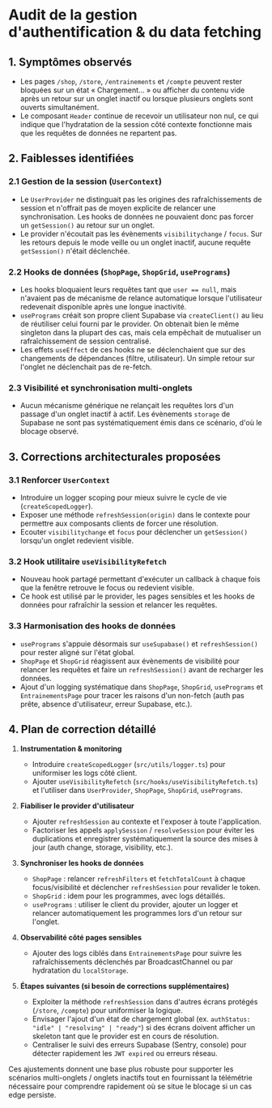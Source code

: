 # Audit de la gestion d'authentification & du data fetching

## 1. Symptômes observés
- Les pages `/shop`, `/store`, `/entrainements` et `/compte` peuvent rester bloquées sur un état « Chargement… » ou afficher du contenu vide après un retour sur un onglet inactif ou lorsque plusieurs onglets sont ouverts simultanément.
- Le composant `Header` continue de recevoir un utilisateur non nul, ce qui indique que l'hydratation de la session côté contexte fonctionne mais que les requêtes de données ne repartent pas.

## 2. Faiblesses identifiées

### 2.1 Gestion de la session (`UserContext`)
- Le `UserProvider` ne distinguait pas les origines des rafraîchissements de session et n'offrait pas de moyen explicite de relancer une synchronisation. Les hooks de données ne pouvaient donc pas forcer un `getSession()` au retour sur un onglet.
- Le provider n'écoutait pas les évènements `visibilitychange` / `focus`. Sur les retours depuis le mode veille ou un onglet inactif, aucune requête `getSession()` n'était déclenchée.

### 2.2 Hooks de données (`ShopPage`, `ShopGrid`, `usePrograms`)
- Les hooks bloquaient leurs requêtes tant que `user == null`, mais n'avaient pas de mécanisme de relance automatique lorsque l'utilisateur redevenait disponible après une longue inactivité.
- `usePrograms` créait son propre client Supabase via `createClient()` au lieu de réutiliser celui fourni par le provider. On obtenait bien le même singleton dans la plupart des cas, mais cela empêchait de mutualiser un rafraîchissement de session centralisé.
- Les effets `useEffect` de ces hooks ne se déclenchaient que sur des changements de dépendances (filtre, utilisateur). Un simple retour sur l'onglet ne déclenchait pas de re-fetch.

### 2.3 Visibilité et synchronisation multi-onglets
- Aucun mécanisme générique ne relançait les requêtes lors d'un passage d'un onglet inactif à actif. Les évènements `storage` de Supabase ne sont pas systématiquement émis dans ce scénario, d'où le blocage observé.

## 3. Corrections architecturales proposées

### 3.1 Renforcer `UserContext`
- Introduire un logger scoping pour mieux suivre le cycle de vie (`createScopedLogger`).
- Exposer une méthode `refreshSession(origin)` dans le contexte pour permettre aux composants clients de forcer une résolution.
- Ecouter `visibilitychange` et `focus` pour déclencher un `getSession()` lorsqu'un onglet redevient visible.

### 3.2 Hook utilitaire `useVisibilityRefetch`
- Nouveau hook partagé permettant d'exécuter un callback à chaque fois que la fenêtre retrouve le focus ou redevient visible.
- Ce hook est utilisé par le provider, les pages sensibles et les hooks de données pour rafraîchir la session et relancer les requêtes.

### 3.3 Harmonisation des hooks de données
- `usePrograms` s'appuie désormais sur `useSupabase()` et `refreshSession()` pour rester aligné sur l'état global.
- `ShopPage` et `ShopGrid` réagissent aux évènements de visibilité pour relancer les requêtes et faire un `refreshSession()` avant de recharger les données.
- Ajout d'un logging systématique dans `ShopPage`, `ShopGrid`, `usePrograms` et `EntrainementsPage` pour tracer les raisons d'un non-fetch (auth pas prête, absence d'utilisateur, erreur Supabase, etc.).

## 4. Plan de correction détaillé

1. **Instrumentation & monitoring**
   - Introduire `createScopedLogger` (`src/utils/logger.ts`) pour uniformiser les logs côté client.
   - Ajouter `useVisibilityRefetch` (`src/hooks/useVisibilityRefetch.ts`) et l'utiliser dans `UserProvider`, `ShopPage`, `ShopGrid`, `usePrograms`.

2. **Fiabiliser le provider d'utilisateur**
   - Ajouter `refreshSession` au contexte et l'exposer à toute l'application.
   - Factoriser les appels `applySession` / `resolveSession` pour éviter les duplications et enregistrer systématiquement la source des mises à jour (auth change, storage, visibility, etc.).

3. **Synchroniser les hooks de données**
   - `ShopPage` : relancer `refreshFilters` et `fetchTotalCount` à chaque focus/visibilité et déclencher `refreshSession` pour revalider le token.
   - `ShopGrid` : idem pour les programmes, avec logs détaillés.
   - `usePrograms` : utiliser le client du provider, ajouter un logger et relancer automatiquement les programmes lors d'un retour sur l'onglet.

4. **Observabilité côté pages sensibles**
   - Ajouter des logs ciblés dans `EntrainementsPage` pour suivre les rafraîchissements déclenchés par BroadcastChannel ou par hydratation du `localStorage`.

5. **Étapes suivantes (si besoin de corrections supplémentaires)**
   - Exploiter la méthode `refreshSession` dans d'autres écrans protégés (`/store`, `/compte`) pour uniformiser la logique.
   - Envisager l'ajout d'un état de chargement global (ex. `authStatus: "idle" | "resolving" | "ready"`) si des écrans doivent afficher un skeleton tant que le provider est en cours de résolution.
   - Centraliser le suivi des erreurs Supabase (Sentry, console) pour détecter rapidement les `JWT expired` ou erreurs réseau.

Ces ajustements donnent une base plus robuste pour supporter les scénarios multi-onglets / onglets inactifs tout en fournissant la télémétrie nécessaire pour comprendre rapidement où se situe le blocage si un cas edge persiste.
